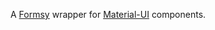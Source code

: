A [Formsy](https://github.com/st-andrew/formsy-react-2) wrapper for [Material-UI](https://github.com/callemall/material-ui) components.
